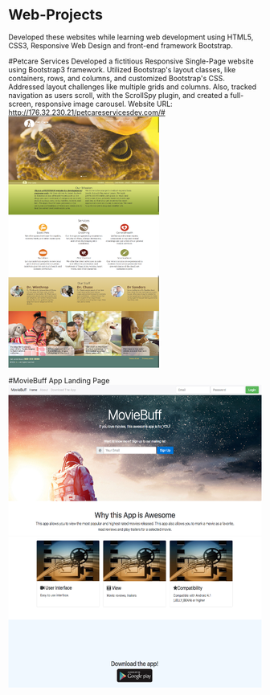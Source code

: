 # Web-Projects
Developed these websites while learning web development using HTML5, CSS3, Responsive Web Design and front-end framework Bootstrap.

#Petcare Services
Developed a fictitious Responsive Single-Page website using Bootstrap3 framework. Utilized Bootstrap's layout classes, like containers, rows, and columns, and customized Bootstrap's CSS. Addressed layout challenges like multiple grids and columns. Also, tracked navigation as users scroll, with the ScrollSpy plugin, and created a full-screen, responsive image carousel. Website URL: http://176.32.230.21/petcareservicesdev.com/# <br>
<img width=300 height=500 src="https://github.com/apatil88/Web-Projects/blob/master/PetcareServices/development/images/Screenshot.png">

#MovieBuff App Landing Page
<img height=300 src="https://github.com/apatil88/Web-Projects/blob/master/Bootstrap-Project-AppLandingPage/images/App-Landing-Page-Screenshot1.png">
<img height=300 src="https://github.com/apatil88/Web-Projects/blob/master/Bootstrap-Project-AppLandingPage/images/App-Landing-Page-Screenshot2.png">

